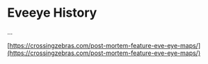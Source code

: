 # Eveeye History

...

[https://crossingzebras.com/post-mortem-feature-eve-eye-maps/](https://crossingzebras.com/post-mortem-feature-eve-eye-maps/)

<!--stackedit_data:
eyJoaXN0b3J5IjpbMTYyMzM3MDU5OSwtMjA2NjA3NjA4OCw3MT
AxODY4NzNdfQ==
-->